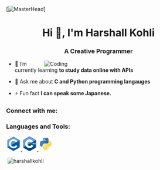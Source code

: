 [![MasterHead](https://miro.medium.com/v2/resize:fit:1200/1*y6bMVrvXVlgbPuSTGw6osw.png)]
<h1 align="center">Hi 👋, I'm Harshall Kohli</h1>
<h3 align="center">A Creative Programmer</h3>
<img align="right" alt="Coding" width="400" src="https://t3.ftcdn.net/jpg/06/01/17/18/360_F_601171862_l7yZ0wujj8o2SowiKTUsfLEEx8KunYNd.jpg">

- 🌱 I’m currently learning **to study data online with APIs**

- 💬 Ask me about **C and Python programming langauges**

- ⚡ Fun fact **I can speak some Japanese.**

<h3 align="left">Connect with me:</h3>
<p align="left">
</p>

<h3 align="left">Languages and Tools:</h3>
<p align="left"> <a href="https://www.cprogramming.com/" target="_blank" rel="noreferrer"> <img src="https://raw.githubusercontent.com/devicons/devicon/master/icons/c/c-original.svg" alt="c" width="40" height="40"/> </a> <a href="https://www.w3schools.com/cpp/" target="_blank" rel="noreferrer"> <img src="https://raw.githubusercontent.com/devicons/devicon/master/icons/cplusplus/cplusplus-original.svg" alt="cplusplus" width="40" height="40"/> </a> <a href="https://www.python.org" target="_blank" rel="noreferrer"> <img src="https://raw.githubusercontent.com/devicons/devicon/master/icons/python/python-original.svg" alt="python" width="40" height="40"/> </a> </p>

<p>&nbsp;<img align="center" src="https://github-readme-stats.vercel.app/api?username=harshallkohli&show_icons=true&locale=en" alt="harshallkohli" /></p>
